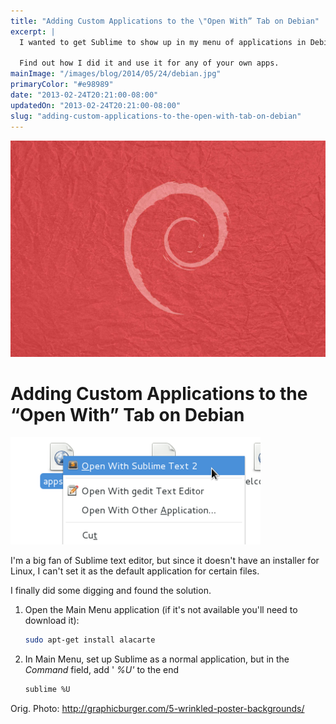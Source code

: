 ```yaml
---
title: "Adding Custom Applications to the \"Open With” Tab on Debian"
excerpt: |
  I wanted to get Sublime to show up in my menu of applications in Debian.

  Find out how I did it and use it for any of your own apps.
mainImage: "/images/blog/2014/05/24/debian.jpg"
primaryColor: "#e98989"
date: "2013-02-24T20:21:00-08:00"
updatedOn: "2013-02-24T20:21:00-08:00"
slug: "adding-custom-applications-to-the-open-with-tab-on-debian"
---
```

![Key art for blog post "Adding Custom Applications to the “Open With” Tab on Debian "](/images/blog/2014/05/24/debian.jpg)

# Adding Custom Applications to the “Open With” Tab on Debian

![Sublime as Default Editor](/images/blog/2013/02/Screenshot-from-2013-02-24-201716.png "380")

I'm a big fan of Sublime text editor, but since it doesn't have an installer for Linux, I can't set it as the default application for certain files.

I finally did some digging and found the solution.

  1.  Open the Main Menu application (if it's not available you'll need to download it):

      ```bash
      sudo apt-get install alacarte
      ```
  2. In Main Menu, set up Sublime as a normal application, but in the _Command_ field, add ' _%U'_ to the end

      ```bash
      sublime %U
      ```

Orig. Photo: <http://graphicburger.com/5-wrinkled-poster-backgrounds/>